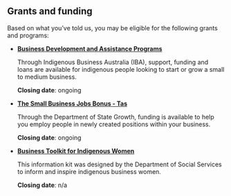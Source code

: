 ## Grants and funding

Based on what you’ve told us, you may be eligible for the following grants and programs:

- [**Business Development and Assistance Programs**](http://www.iba.gov.au/business-ownership/)

  Through Indigenous Business Australia (IBA), support, funding and loans are available for indigenous people looking to start or grow a small to medium business.
  
  **Closing date**: ongoing
  
- [**The Small Business Jobs Bonus - Tas**](http://stategrowth.tas.gov.au/?a=89035)
  
  Through the Department of State Growth, funding is available to help you employ people in newly created positions within your business. 

  **Closing date**: ongoing
  
- [**Business Toolkit for Indigenous Women**](https://www.dss.gov.au/our-responsibilities/women/publications-articles/economic-independence/business-toolkit-for-indigenous-women-publication?HTML)
  
  This information kit was designed by the Department of Social Services to inform and inspire indigenous business women.

  **Closing date**: n/a
